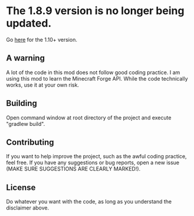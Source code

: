 # The 1.8.9 version is no longer being updated.

Go [here](https://github.com/noahc3/AbilityStones) for the 1.10+ version.

## A warning

A lot of the code in this mod does not follow good coding practice. I am using this mod to learn the Minecraft Forge API. While the code technically works, use it at your own risk.

## Building

Open command window at root directory of the project and execute "gradlew build".

## Contributing

If you want to help improve the project, such as the awful coding practice, feel free. If you have any suggestions or bug reports, open a new issue (MAKE SURE SUGGESTIONS ARE CLEARLY MARKED!).

## License

Do whatever you want with the code, as long as you understand the disclaimer above.
